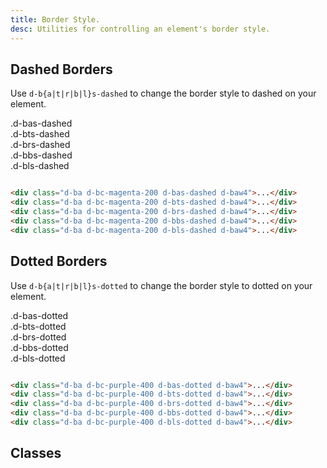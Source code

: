 ```yaml
---
title: Border Style.
desc: Utilities for controlling an element's border style.
---
```


## Dashed Borders

Use `d-b{a|t|r|b|l}s-dashed` to change the border style to dashed on your element.

<code-well-header class="d-fl-col5 d-flg8 d-fw-wrap d-p24 d-bgc-magenta-100 d-bgo50 d-w100p d-hmn102" custom>
  <div class="d-fl-center d-p16 d-ba d-bc-magenta-200 d-bas-dashed d-baw4 d-bgc-magenta-100 d-fs-100 d-ff-mono">.d-bas-dashed</div>
  <div class="d-fl-center d-p16 d-ba d-bc-magenta-200 d-bts-dashed d-baw4 d-bgc-magenta-100 d-fs-100 d-ff-mono">.d-bts-dashed</div>
  <div class="d-fl-center d-p16 d-ba d-bc-magenta-200 d-brs-dashed d-baw4 d-bgc-magenta-100 d-fs-100 d-ff-mono">.d-brs-dashed</div>
  <div class="d-fl-center d-p16 d-ba d-bc-magenta-200 d-bbs-dashed d-baw4 d-bgc-magenta-100 d-fs-100 d-ff-mono">.d-bbs-dashed</div>
  <div class="d-fl-center d-p16 d-ba d-bc-magenta-200 d-bls-dashed d-baw4 d-bgc-magenta-100 d-fs-100 d-ff-mono">.d-bls-dashed</div>
</code-well-header>

```html

<div class="d-ba d-bc-magenta-200 d-bas-dashed d-baw4">...</div>
<div class="d-ba d-bc-magenta-200 d-bts-dashed d-baw4">...</div>
<div class="d-ba d-bc-magenta-200 d-brs-dashed d-baw4">...</div>
<div class="d-ba d-bc-magenta-200 d-bbs-dashed d-baw4">...</div>
<div class="d-ba d-bc-magenta-200 d-bls-dashed d-baw4">...</div>
```

## Dotted Borders

Use `d-b{a|t|r|b|l}s-dotted` to change the border style to dotted on your element.

<code-well-header class="d-fl-col5 d-flg8 d-fw-wrap d-p24 d-bgc-purple-100 d-bgo50 d-w100p d-hmn102" custom>
  <div class="d-fl-center d-p16 d-ba d-bc-purple-400 d-bas-dotted d-baw4 d-bgc-purple-100 d-fs-100 d-ff-mono">.d-bas-dotted</div>
  <div class="d-fl-center d-p16 d-ba d-bc-purple-400 d-bts-dotted d-baw4 d-bgc-purple-100 d-fs-100 d-ff-mono">.d-bts-dotted</div>
  <div class="d-fl-center d-p16 d-ba d-bc-purple-400 d-brs-dotted d-baw4 d-bgc-purple-100 d-fs-100 d-ff-mono">.d-brs-dotted</div>
  <div class="d-fl-center d-p16 d-ba d-bc-purple-400 d-bbs-dotted d-baw4 d-bgc-purple-100 d-fs-100 d-ff-mono">.d-bbs-dotted</div>
  <div class="d-fl-center d-p16 d-ba d-bc-purple-400 d-bls-dotted d-baw4 d-bgc-purple-100 d-fs-100 d-ff-mono">.d-bls-dotted</div>
</code-well-header>

```html

<div class="d-ba d-bc-purple-400 d-bas-dotted d-baw4">...</div>
<div class="d-ba d-bc-purple-400 d-bts-dotted d-baw4">...</div>
<div class="d-ba d-bc-purple-400 d-brs-dotted d-baw4">...</div>
<div class="d-ba d-bc-purple-400 d-bbs-dotted d-baw4">...</div>
<div class="d-ba d-bc-purple-400 d-bls-dotted d-baw4">...</div>
```

## Classes

<div class="d-h464 d-of-y-scroll d-bb d-bc-black-200">
  <utility-class-table>
    <template #content>
      <tbody>
        <tr>
          <th scope="row" class="d-ff-mono d-fc-purple d-fw-normal d-fs-100">.d-bas-unset</th>
          <td class="d-ff-mono d-fc-orange d-fs-100">border-style: unset !important;</td>
        </tr>
      </tbody>
      <tbody v-for="s in ['dashed', 'dotted']">
        <tr v-for="i in ['all', 'top', 'right', 'bottom', 'left']">
          <th scope="row" class="d-ff-mono d-fc-purple d-fw-normal d-fs-100">.d-b{{ i[0] }}s-{{ s }}</th>
          <td class="d-ff-mono d-fc-orange d-fs-100">
            <span v-if="i === 'all'">border-style: {{ s }} !important;</span>
            <span v-else>border-{{i}}-style: {{ s }} !important;</span>
          </td>
        </tr>
      </tbody>
    </template>
  </utility-class-table>
</div>
